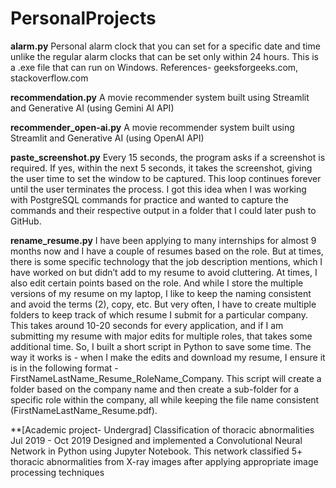 # PersonalProjects

**alarm.py**
Personal alarm clock that you can set for a specific date and time unlike the regular alarm clocks that can be set only within 24 hours. This is a .exe file that can run on Windows. 
References- geeksforgeeks.com, stackoverflow.com

**recommendation.py**
A movie recommender system built using Streamlit and Generative AI (using Gemini AI API)

**recommender_open-ai.py**
A movie recommender system built using Streamlit and Generative AI (using OpenAI API)

**paste_screenshot.py**
Every 15 seconds, the program asks if a screenshot is required. If yes, within the next 5 seconds, it takes the screenshot, giving the user time to set the window to be captured. This loop continues forever until the user terminates the process. I got this idea when I was working with PostgreSQL commands for practice and wanted to capture the commands and their respective output in a folder that I could later push to GitHub. 

**rename_resume.py**
I have been applying to many internships for almost 9 months now and I have a couple of resumes based on the role. But at times, there is some specific technology that the job description mentions, which I have worked on but didn’t add to my resume to avoid cluttering. At times, I also edit certain points based on the role. And while I store the multiple versions of my resume on my laptop, I like to keep the naming consistent and avoid the terms (2), copy, etc. But very often, I have to create multiple folders to keep track of which resume I submit for a particular company. This takes around 10-20 seconds for every application, and if I am submitting my resume with major edits for multiple roles, that takes some additional time. So, I built a short script in Python to save some time. The way it works is - when I make the edits and download my resume, I ensure it is in the following format -FirstNameLastName_Resume_RoleName_Company. This script will create a folder based on the company name and then create a sub-folder for a specific role within the company, all while keeping the file name consistent (FirstNameLastName_Resume.pdf). 

**[Academic project- Undergrad] Classification of thoracic abnormalities				                           Jul 2019 - Oct 2019 
Designed and implemented a Convolutional Neural Network in Python using Jupyter Notebook. This network classified 5+ thoracic abnormalities from X-ray images after applying appropriate image processing techniques
